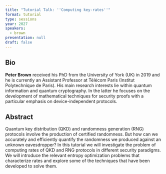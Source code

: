 ```yaml
---
title: "Tutorial Talk: ''Computing key-rates''"
format: tutorial
type: sessions
year: 2027
speakers:
  - brown
presentation: null
draft: false
---
```

## Bio
**Peter Brown** received his PhD from the University of York (UK) in 2019 and he is currently an Assistant Professor at Télécom Paris (Institut Polytechnique de Paris). His main research interests lie within quantum information and quantum cryptography. In the latter he focuses on the development of mathematical techniques for security proofs with a particular emphasis on device-independent protocols.

## Abstract
Quantum key distribution (QKD) and randomness generation (RNG) protocols involve the production of certified randomness. But how can we accurately and efficiently quantify the randomness we produced against an unknown eavesdropper? In this tutorial we will investigate the problem of computing rates of QKD and RNG protocols in different security paradigms. We will introduce the relevant entropy optimization problems that characterize rates and explore some of the techniques that have been developed to solve them.  



<!-- fields to use above: -->
<!-- videoId: "Vfl9pPh6ipI" -->
<!-- presentation: "/2024/sessions/slides/QCrypt2024InvitedDiamanti.pdf" -->
